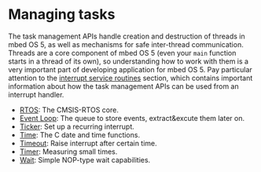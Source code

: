 # Managing tasks

The task management APIs handle creation and destruction of threads in mbed OS 5, as well as mechanisms for safe inter-thread communication. Threads are a core component of mbed OS 5 (even your `main` function starts in a thread of its own), so understanding how to work with them is a very important part of developing application for mbed OS 5. Pay particular attention to the [interrupt service routines](rtos.md#interrupt-service-routines) section, which contains important information about how the task management APIs can be used from an interrupt handler. 

* [RTOS](rtos.md): The CMSIS-RTOS core.
* [Event Loop](events.md): The queue to store events, extract&excute them later on.
* [Ticker](Ticker.md): Set up a recurring interrupt.
* [Time](Time.md): The C date and time functions.
* [Timeout](TimeOut.md): Raise interrupt after certain time.
* [Timer](Timer.md): Measuring small times.
* [Wait](TimeOut.md): Simple NOP-type wait capabilities.
